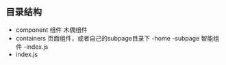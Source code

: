## 目录结构
- component 组件 木偶组件
- containers 页面组件，或者自己的subpage目录下
    -home
        -subpage 智能组件
        -index.js
- index.js        